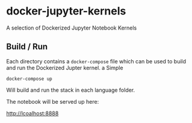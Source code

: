 # docker-jupyter-kernels
A selection of Dockerized Jupyter Notebook Kernels

## Build / Run
Each directory contains a `docker-compose` file which can be used to build and run the Dockerized Jupter kernel.  a Simple

```
docker-compose up
```

Will build and run the stack in each language folder.

The notebook will be served up here:

[http://lcoalhost:8888](http://lcoalhost:8888)
